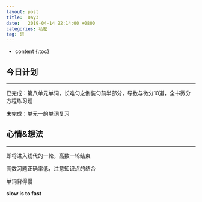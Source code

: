 ```yaml
---
layout: post
title:  Day3
date:   2019-04-14 22:14:00 +0800
categories: 私密
tag: 研
---
```


* content
{:toc}


今日计划
--------------------------


-----------------------


已完成：第八单元单词，长难句之倒装句前半部分，导数与微分10道，全书微分方程练习题


未完成：单元一的单词复习


心情&想法
----------------------------


-----------------------


即将进入线代的一轮，高数一轮结束


高数习题正确率低，注意知识点的结合


单词背得慢





**slow is to fast**
